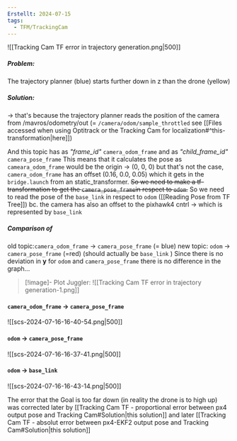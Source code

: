 ```yaml
---
Erstellt: 2024-07-15
tags:
  - TFM/TrackingCam
---
```

![[Tracking Cam TF  error in trajectory generation.png|500]]

##### Problem:
The trajectory planner (blue) starts further down in z than the drone (yellow)

##### Solution:
-> that's because the trajectory planner reads the position of the camera from /mavros/odometry/out (= `/camera/odom/sample_throttled` see [[Files accessed when using Optitrack or the Tracking Cam for localization#^this-transformation|here]]) 

And this topic has as *"frame_id"* `camera_odom_frame` and as *"child_frame_id"* `camera_pose_frame` 
This means that it calculates the pose as `cameara_odom_frame` would be the origin -> (0, 0, 0) but that's not the case, `camera_odom_frame` has an offset (0.16, 0.0, 0.05) which it gets in the `bridge.launch` from an static_transformer.
~~So we need to make a tf-transformation  to get the `camera_pose_frame`in respect to `odom`.~~
So we need to read the pose of the `base_link` in respect to `odom` ([[Reading Pose from TF Tree]])
bc. the camera has also an offset to the pixhawk4 cntrl -> which is represented by `base_link`

##### Comparison of 
old topic:`camera_odom_frame` -> `camera_pose_frame`  (= blue)
new topic: `odom` -> `camera_pose_frame` (=red) (should actually be `base_link` )
Since there is no deviation in **y** for `odom` and `camera_pose_frame` there is no difference in the graph...
>[!image]- Plot Juggler:
>![[Tracking Cam TF  error in trajectory generation-1.png]]


#### `camera_odom_frame` -> `camera_pose_frame` 
![[scs-2024-07-16-16-40-54.png|500]]

#### `odom` -> `camera_pose_frame` 
![[scs-2024-07-16-16-37-41.png|500]]
#### `odom` -> `base_link`
![[scs-2024-07-16-16-43-14.png|500]]

The error that the Goal is too far down (in reality the drone is to high up) was corrected later by [[Tracking Cam TF - proportional error between px4 output pose and Tracking Cam#Solution|this solution]] and later [[Tracking Cam TF - absolut error between px4-EKF2 output pose and Tracking Cam#Solution|this solution]]